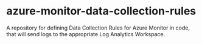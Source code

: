 # azure-monitor-data-collection-rules

A repository for defining Data Collection Rules for Azure Monitor in code, that will send logs to the appropriate Log Analytics Workspace.

